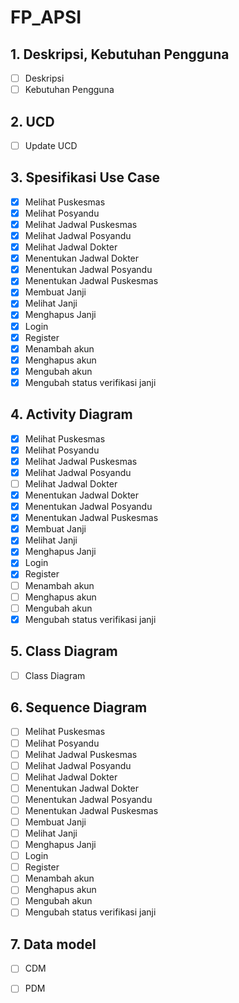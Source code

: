 # FP_APSI
## 1. Deskripsi, Kebutuhan Pengguna
- [ ] Deskripsi
- [ ] Kebutuhan Pengguna
## 2. UCD
- [ ] Update UCD
## 3. Spesifikasi Use Case
- [x] Melihat Puskesmas
- [x] Melihat Posyandu
- [x] Melihat Jadwal Puskesmas
- [x] Melihat Jadwal Posyandu
- [x] Melihat Jadwal Dokter
- [x] Menentukan Jadwal Dokter
- [x] Menentukan Jadwal Posyandu
- [x] Menentukan Jadwal Puskesmas
- [x] Membuat Janji
- [x] Melihat Janji
- [x] Menghapus Janji
- [x] Login
- [x] Register
- [x] Menambah akun
- [x] Menghapus akun
- [x] Mengubah akun
- [x] Mengubah status verifikasi janji
## 4. Activity Diagram
- [x] Melihat Puskesmas
- [x] Melihat Posyandu
- [x] Melihat Jadwal Puskesmas
- [x] Melihat Jadwal Posyandu
- [ ] Melihat Jadwal Dokter
- [x] Menentukan Jadwal Dokter
- [x] Menentukan Jadwal Posyandu
- [x] Menentukan Jadwal Puskesmas
- [x] Membuat Janji
- [x] Melihat Janji
- [x] Menghapus Janji
- [x] Login
- [x] Register
- [ ] Menambah akun
- [ ] Menghapus akun
- [ ] Mengubah akun
- [x] Mengubah status verifikasi janji
## 5. Class Diagram
- [ ] Class Diagram
## 6. Sequence Diagram
- [ ] Melihat Puskesmas
- [ ] Melihat Posyandu
- [ ] Melihat Jadwal Puskesmas
- [ ] Melihat Jadwal Posyandu
- [ ] Melihat Jadwal Dokter
- [ ] Menentukan Jadwal Dokter
- [ ] Menentukan Jadwal Posyandu
- [ ] Menentukan Jadwal Puskesmas
- [ ] Membuat Janji
- [ ] Melihat Janji
- [ ] Menghapus Janji
- [ ] Login
- [ ] Register
- [ ] Menambah akun
- [ ] Menghapus akun
- [ ] Mengubah akun
- [ ] Mengubah status verifikasi janji
## 7. Data model
- [ ] CDM
- [ ] PDM


